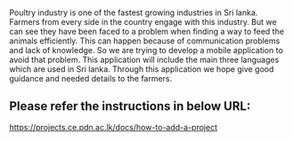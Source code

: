 ####
Poultry industry is one of the fastest growing industries in Sri lanka. Farmers from every side in the country engage with this industry. But we can see they have been faced to a problem when finding a way to feed the animals efficiently. This can happen because of communication problems and lack of knowledge. So  we are trying to develop a mobile application to avoid that problem. This application will include the main three languages which are used in Sri lanka. Through this application we hope give good guidance and needed details to the farmers. 


## Please refer the instructions in below URL:

https://projects.ce.pdn.ac.lk/docs/how-to-add-a-project
